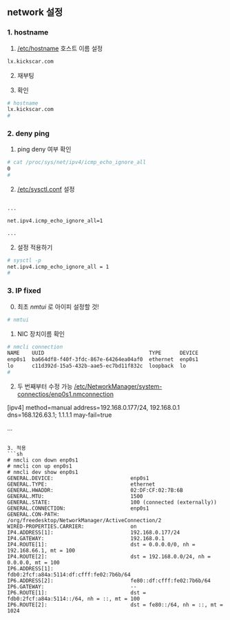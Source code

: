 ## network 설정

### 1. hostname

1. [/etc/hostname](https://github.com/bit2025/rocky-practices/blob/main/lx/etc/hostname) 호스트 이름 설정
```sh
lx.kickscar.com
```

2. 재부팅

3. 확인
```sh
# hostname
lx.kickscar.com
#
```

### 2. deny ping
1. ping deny 여부 확인
```sh
# cat /proc/sys/net/ipv4/icmp_echo_ignore_all
0
#
```

2. [/etc/sysctl.conf](https://github.com/bit2025/rocky-practices/blob/main/lx/etc/sysctl.conf) 설정
```sh

...

net.ipv4.icmp_echo_ignore_all=1

...

```

2. 설정 적용하기
```sh
# sysctl -p
net.ipv4.icmp_echo_ignore_all = 1
#
```

### 3. IP fixed
0. 최초 *nmtui* 로 아이피 설정할 것!
```sh
# nmtui
```
   
1. NIC 장치이름 확인
```sh
# nmcli connection
NAME    UUID                                  TYPE      DEVICE 
enp0s1  ba664df8-f40f-3fdc-867e-64264ea04af0  ethernet  enp0s1 
lo      c11d392d-15a5-432b-aae5-ec7bd11f832c  loopback  lo
#
```

2. 두 번째부터 수정 가능
   [/etc/NetworkManager/system-connectios/enp0s1.nmconnection](https://github.com/bit2025/rocky-practices/blob/main/lx/etc/NetworkManager/system-connectios/enp0s1.nmconnection)

[ipv4]
method=manual
address=192.168.0.177/24, 192.168.0.1
dns=168.126.63.1; 1.1.1.1
may-fail=true

...

```

3. 적용
```sh
# nmcli con down enp0s1
# nmcli con up enp0s1
# nmcli dev show enp0s1
GENERAL.DEVICE:                         enp0s1
GENERAL.TYPE:                           ethernet
GENERAL.HWADDR:                         02:DF:CF:02:7B:6B
GENERAL.MTU:                            1500
GENERAL.STATE:                          100 (connected (externally))
GENERAL.CONNECTION:                     enp0s1
GENERAL.CON-PATH:                       /org/freedesktop/NetworkManager/ActiveConnection/2
WIRED-PROPERTIES.CARRIER:               on
IP4.ADDRESS[1]:                         192.168.0.177/24
IP4.GATEWAY:                            192.168.0.1
IP4.ROUTE[1]:                           dst = 0.0.0.0/0, nh = 192.168.66.1, mt = 100
IP4.ROUTE[2]:                           dst = 192.168.0.0/24, nh = 0.0.0.0, mt = 100
IP6.ADDRESS[1]:                         fdb0:2fcf:a84a:5114:df:cfff:fe02:7b6b/64
IP6.ADDRESS[2]:                         fe80::df:cfff:fe02:7b6b/64
IP6.GATEWAY:                            --
IP6.ROUTE[1]:                           dst = fdb0:2fcf:a84a:5114::/64, nh = ::, mt = 100
IP6.ROUTE[2]:                           dst = fe80::/64, nh = ::, mt = 1024
```
